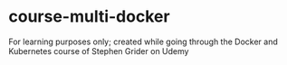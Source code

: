 # course-multi-docker
For learning purposes only; created while going through the Docker and Kubernetes course of Stephen Grider on Udemy
